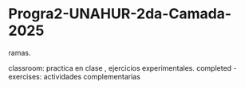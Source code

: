 # Progra2-UNAHUR-2da-Camada-2025

ramas.

classroom: practica en clase , ejercicios experimentales.
completed - exercises: actividades complementarias
